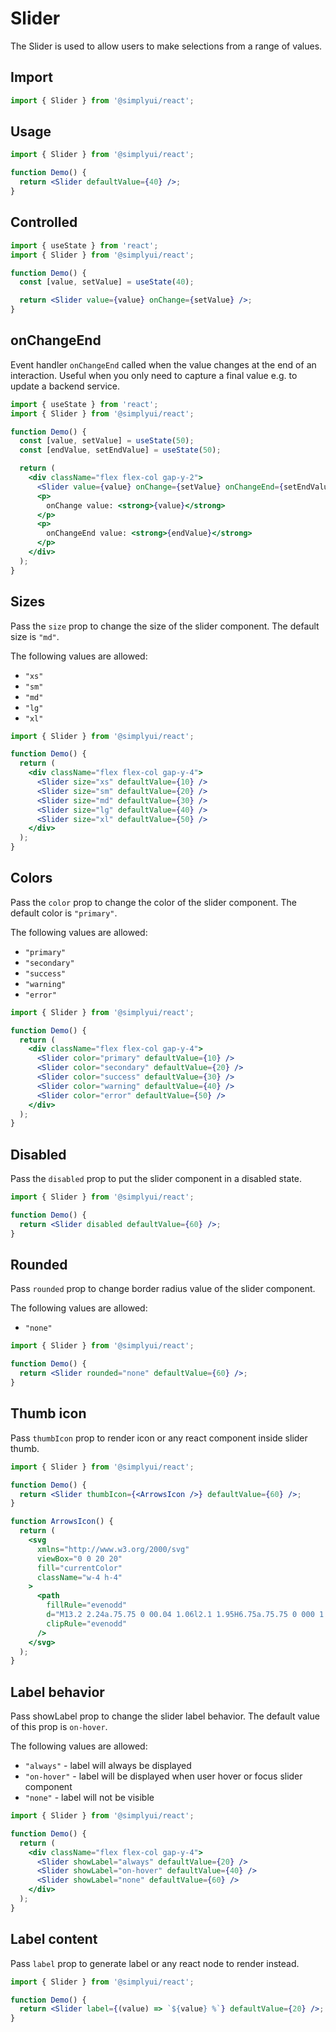 # Slider

The Slider is used to allow users to make selections from a range of values.

## Import

```jsx
import { Slider } from '@simplyui/react';
```

## Usage

```jsx
import { Slider } from '@simplyui/react';

function Demo() {
  return <Slider defaultValue={40} />;
}
```

## Controlled

```jsx
import { useState } from 'react';
import { Slider } from '@simplyui/react';

function Demo() {
  const [value, setValue] = useState(40);

  return <Slider value={value} onChange={setValue} />;
}
```

## onChangeEnd

Event handler `onChangeEnd` called when the value changes at the end of an interaction. Useful when you only need to capture a final value e.g. to update a backend service.

```jsx
import { useState } from 'react';
import { Slider } from '@simplyui/react';

function Demo() {
  const [value, setValue] = useState(50);
  const [endValue, setEndValue] = useState(50);

  return (
    <div className="flex flex-col gap-y-2">
      <Slider value={value} onChange={setValue} onChangeEnd={setEndValue} />
      <p>
        onChange value: <strong>{value}</strong>
      </p>
      <p>
        onChangeEnd value: <strong>{endValue}</strong>
      </p>
    </div>
  );
}
```

## Sizes

Pass the `size` prop to change the size of the slider component. The default size is `"md"`.

The following values are allowed:

- `"xs"`
- `"sm"`
- `"md"`
- `"lg"`
- `"xl"`

```jsx
import { Slider } from '@simplyui/react';

function Demo() {
  return (
    <div className="flex flex-col gap-y-4">
      <Slider size="xs" defaultValue={10} />
      <Slider size="sm" defaultValue={20} />
      <Slider size="md" defaultValue={30} />
      <Slider size="lg" defaultValue={40} />
      <Slider size="xl" defaultValue={50} />
    </div>
  );
}
```

## Colors

Pass the `color` prop to change the color of the slider component. The default color is `"primary"`.

The following values are allowed:

- `"primary"`
- `"secondary"`
- `"success"`
- `"warning"`
- `"error"`

```jsx
import { Slider } from '@simplyui/react';

function Demo() {
  return (
    <div className="flex flex-col gap-y-4">
      <Slider color="primary" defaultValue={10} />
      <Slider color="secondary" defaultValue={20} />
      <Slider color="success" defaultValue={30} />
      <Slider color="warning" defaultValue={40} />
      <Slider color="error" defaultValue={50} />
    </div>
  );
}
```

## Disabled

Pass the `disabled` prop to put the slider component in a disabled state.

```jsx
import { Slider } from '@simplyui/react';

function Demo() {
  return <Slider disabled defaultValue={60} />;
}
```

## Rounded

Pass `rounded` prop to change border radius value of the slider component.

The following values are allowed:

- `"none"`

```jsx
import { Slider } from '@simplyui/react';

function Demo() {
  return <Slider rounded="none" defaultValue={60} />;
}
```

## Thumb icon

Pass `thumbIcon` prop to render icon or any react component inside slider thumb.

```jsx
import { Slider } from '@simplyui/react';

function Demo() {
  return <Slider thumbIcon={<ArrowsIcon />} defaultValue={60} />;
}

function ArrowsIcon() {
  return (
    <svg
      xmlns="http://www.w3.org/2000/svg"
      viewBox="0 0 20 20"
      fill="currentColor"
      className="w-4 h-4"
    >
      <path
        fillRule="evenodd"
        d="M13.2 2.24a.75.75 0 00.04 1.06l2.1 1.95H6.75a.75.75 0 000 1.5h8.59l-2.1 1.95a.75.75 0 101.02 1.1l3.5-3.25a.75.75 0 000-1.1l-3.5-3.25a.75.75 0 00-1.06.04zm-6.4 8a.75.75 0 00-1.06-.04l-3.5 3.25a.75.75 0 000 1.1l3.5 3.25a.75.75 0 101.02-1.1l-2.1-1.95h8.59a.75.75 0 000-1.5H4.66l2.1-1.95a.75.75 0 00.04-1.06z"
        clipRule="evenodd"
      />
    </svg>
  );
}
```

## Label behavior

Pass showLabel prop to change the slider label behavior. The default value of this prop is `on-hover`.

The following values are allowed:

- `"always"` - label will always be displayed
- `"on-hover"` - label will be displayed when user hover or focus slider component
- `"none"` - label will not be visible

```jsx
import { Slider } from '@simplyui/react';

function Demo() {
  return (
    <div className="flex flex-col gap-y-4">
      <Slider showLabel="always" defaultValue={20} />
      <Slider showLabel="on-hover" defaultValue={40} />
      <Slider showLabel="none" defaultValue={60} />
    </div>
  );
}
```

## Label content

Pass `label` prop to generate label or any react node to render instead.

```jsx
import { Slider } from '@simplyui/react';

function Demo() {
  return <Slider label={(value) => `${value} %`} defaultValue={20} />;
}
```
